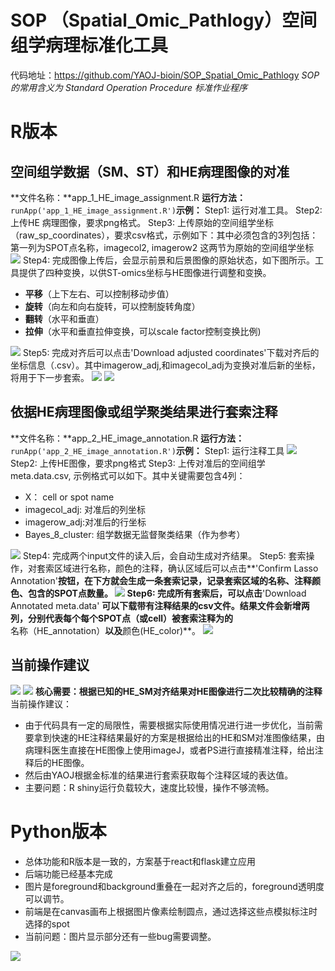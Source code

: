 # **SOP** （Spatial_Omic_Pathlogy）空间组学病理标准化工具
代码地址：https://github.com/YAOJ-bioin/SOP_Spatial_Omic_Pathlogy
_SOP的常用含义为 Standard Operation Procedure 标准作业程序_
# R版本
## 空间组学数据（SM、ST）和HE病理图像的对准
**文件名称：**app_1_HE_image_assignment.R
**运行方法：**`runApp('app_1_HE_image_assignment.R')`**示例：** Step1: 运行对准工具。
Step2: 上传HE 病理图像，要求png格式。
Step3: 上传原始的空间组学坐标（raw_sp_coordinates），要求csv格式，示例如下：其中必须包含的3列包括：第一列为SPOT点名称，imagecol2, imagerow2 这两节为原始的空间组学坐标
![](https://cdn.nlark.com/yuque/0/2024/png/1783723/1724634910834-56aa052f-50b4-4556-81e4-b7381729f07b.png#averageHue=%23f3f1ef&clientId=u8f9f7d93-e3ed-4&from=paste&id=u54f8417f&originHeight=512&originWidth=960&originalType=url&ratio=1.25&rotation=0&showTitle=false&status=done&style=none&taskId=uc8f6764b-d636-4eaf-a14c-f6d7b4fd2d5&title=)
Step4: 完成图像上传后，会显示前景和后景图像的原始状态，如下图所示。工具提供了四种变换，以供ST-omics坐标与HE图像进行调整和变换。

- **平移**（上下左右、可以控制移动步值）
- **旋转**（向左和向右旋转，可以控制旋转角度）
- **翻转**（水平和垂直）
- **拉伸**（水平和垂直拉伸变换，可以scale factor控制变换比例)

![](https://cdn.nlark.com/yuque/0/2024/png/1783723/1724634910820-555dd40d-b40c-43cf-90e4-d1154d331aaa.png#averageHue=%23d3baa4&clientId=u8f9f7d93-e3ed-4&from=paste&id=udf9646e5&originHeight=902&originWidth=878&originalType=url&ratio=1.25&rotation=0&showTitle=false&status=done&style=none&taskId=u4cd1804c-5e79-493e-8b23-c4b472c79e9&title=)
Step5: 完成对齐后可以点击'Download adjusted coordinates'下载对齐后的坐标信息（.csv）。其中imagerow_adj,和imagecol_adj为变换对准后新的坐标，将用于下一步套索。
![](https://cdn.nlark.com/yuque/0/2024/png/1783723/1724634910964-063f2261-8b44-4976-ab28-98a26627d46b.png#averageHue=%23d8c1ac&clientId=u8f9f7d93-e3ed-4&from=paste&id=u804799b3&originHeight=902&originWidth=894&originalType=url&ratio=1.25&rotation=0&showTitle=false&status=done&style=none&taskId=ue079bb30-0ffe-411c-892a-e9c33c584fe&title=)
![](https://cdn.nlark.com/yuque/0/2024/png/1783723/1724634910860-8f7cfbfd-1ef9-4c6d-abc3-d56e458a2369.png#averageHue=%23f2efec&clientId=u8f9f7d93-e3ed-4&from=paste&id=uec802bff&originHeight=361&originWidth=1266&originalType=url&ratio=1.25&rotation=0&showTitle=false&status=done&style=none&taskId=u6ea4aa80-7d87-40fe-805a-95e5fe4865b&title=)
## 依据HE病理图像或组学聚类结果进行套索注释
**文件名称：**app_2_HE_image_annotation.R
**运行方法：**`runApp('app_2_HE_image_annotation.R')`**示例：** Step1: 运行注释工具
![](https://cdn.nlark.com/yuque/0/2024/png/1783723/1724634911018-a69dc47e-a94e-433f-b11a-d5320003d702.png#averageHue=%23fbf4f3&clientId=u8f9f7d93-e3ed-4&from=paste&id=u46ac1172&originHeight=962&originWidth=1112&originalType=url&ratio=1.25&rotation=0&showTitle=false&status=done&style=none&taskId=u91fe4c94-499c-4dd3-8350-2e15a4919b4&title=)
Step2: 上传HE图像，要求png格式
Step3: 上传对准后的空间组学meta.data.csv, 示例格式可以如下。其中关键需要包含4列：

- X： cell or spot name
- imagecol_adj: 对准后的列坐标
- imagerow_adj:对准后的行坐标
- Bayes_8_cluster: 组学数据无监督聚类结果（作为参考）

![](https://cdn.nlark.com/yuque/0/2024/png/1783723/1724634911410-658c74fc-eaaa-4df6-ba69-b85cfc55ee8f.png#averageHue=%23dbd8d0&clientId=u8f9f7d93-e3ed-4&from=paste&id=u782cf866&originHeight=425&originWidth=948&originalType=url&ratio=1.25&rotation=0&showTitle=false&status=done&style=none&taskId=ud4bd26aa-f98f-4a1c-9368-340c998cf05&title=)
Step4: 完成两个input文件的读入后，会自动生成对齐结果。
Step5: 套索操作，对套索区域进行名称，颜色的注释，确认区域后可以点击**'Confirm Lasso Annotation'**按钮，在下方就会生成一条套索记录，记录套索区域的名称、注释颜色、包含的SPOT点数量。
![](https://cdn.nlark.com/yuque/0/2024/png/1783723/1724634911495-92e90582-8292-4521-9c84-649080dfc2bd.png#averageHue=%23f8f2ee&clientId=u8f9f7d93-e3ed-4&from=paste&id=u05c94d9b&originHeight=925&originWidth=1905&originalType=url&ratio=1.25&rotation=0&showTitle=false&status=done&style=none&taskId=uabfabd99-b719-4873-8bb2-dfede1b73d9&title=)
Step6: 完成所有套索后，可以点击**'Download Annotated meta.data' **可以下载带有注释结果的csv文件。结果文件会新增两列，分别代表每个每个SPOT点（或cell）被套索注释为的**名称（HE_annotation）**以及**颜色(HE_color)**。
![](https://cdn.nlark.com/yuque/0/2024/png/1783723/1724634911724-e988a28f-e943-489f-acce-51e82d1e7468.png#averageHue=%23f6f0ed&clientId=u8f9f7d93-e3ed-4&from=paste&id=u6d50818f&originHeight=361&originWidth=963&originalType=url&ratio=1.25&rotation=0&showTitle=false&status=done&style=none&taskId=u83b46050-78c2-42b3-b64a-472c4419015&title=)
## 当前操作建议
![](https://cdn.nlark.com/yuque/0/2024/png/1783723/1724634911854-0fd9e9b1-3065-44fc-972c-7cb30d540fdf.png#averageHue=%23bbe29b&clientId=u8f9f7d93-e3ed-4&from=paste&id=ub2997ca0&originHeight=892&originWidth=1309&originalType=url&ratio=1.25&rotation=0&showTitle=false&status=done&style=none&taskId=u92ddc889-f607-4df9-99fc-4626b20446f&title=)
![](https://cdn.nlark.com/yuque/0/2024/png/1783723/1724634912076-14e0709d-0027-4414-9fd0-646e197c2098.png#averageHue=%23d0e5eb&clientId=u8f9f7d93-e3ed-4&from=paste&id=u7f98b03e&originHeight=664&originWidth=965&originalType=url&ratio=1.25&rotation=0&showTitle=false&status=done&style=none&taskId=ub9fa01ca-3e6c-4848-a141-a02b27c34ac&title=)
**核心需要：根据已知的HE_SM对齐结果对HE图像进行二次比较精确的注释**
当前操作建议：

- 由于代码具有一定的局限性，需要根据实际使用情况进行进一步优化，当前需要拿到快速的HE注释结果最好的方案是根据给出的HE和SM对准图像结果，由病理科医生直接在HE图像上使用imageJ，或者PS进行直接精准注释，给出注释后的HE图像。
- 然后由YAOJ根据金标准的结果进行套索获取每个注释区域的表达值。
- 主要问题：R shiny运行负载较大，速度比较慢，操作不够流畅。
# Python版本

- 总体功能和R版本是一致的，方案基于react和flask建立应用
- 后端功能已经基本完成
- 图片是foreground和background重叠在一起对齐之后的，foreground透明度可以调节。
- 前端是在canvas画布上根据图片像素绘制圆点，通过选择这些点模拟标注时选择的spot
- 当前问题：图片显示部分还有一些bug需要调整。

![](https://cdn.nlark.com/yuque/0/2024/png/1783723/1724634912299-d0dc3743-a9bd-4dd2-9787-5718b6a025b8.png#averageHue=%23fcfcfc&clientId=u8f9f7d93-e3ed-4&from=paste&id=u3a871904&originHeight=1696&originWidth=3360&originalType=url&ratio=1.25&rotation=0&showTitle=false&status=done&style=none&taskId=u46a42f14-92f1-4046-b810-0eaa48d359c&title=)
